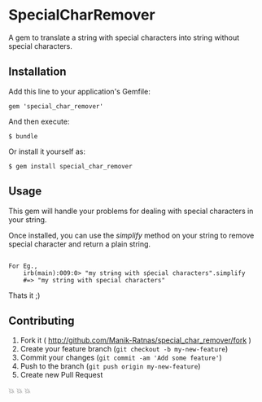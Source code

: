 # SpecialCharRemover

A gem to translate a string with special characters into string without special characters. 

## Installation

Add this line to your application's Gemfile:

    gem 'special_char_remover'

And then execute:

    $ bundle

Or install it yourself as:

    $ gem install special_char_remover

## Usage

This gem will handle your problems for dealing with special characters in your string. 

Once installed, you can use the <i>simplify</i> method on your string to remove special character and return a plain string. 

<code>
For Eg., 
	irb(main):009:0> "my strɨng with sṕecial characters".simplify 
	#=> "my string with special characters"
</code>

Thats it ;) 

## Contributing

1. Fork it ( http://github.com/Manik-Ratnas/special_char_remover/fork )
2. Create your feature branch (`git checkout -b my-new-feature`)
3. Commit your changes (`git commit -am 'Add some feature'`)
4. Push to the branch (`git push origin my-new-feature`)
5. Create new Pull Request



:collision: :collision: :collision: